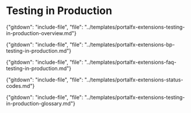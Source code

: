 # Testing in Production

{"gitdown": "include-file", "file": "../templates/portalfx-extensions-testing-in-production-overview.md"}

{"gitdown": "include-file", "file": "../templates/portalfx-extensions-bp-testing-in-production.md"}

{"gitdown": "include-file", "file": "../templates/portalfx-extensions-faq-testing-in-production.md"}

{"gitdown": "include-file", "file": "../templates/portalfx-extensions-status-codes.md"}

{"gitdown": "include-file", "file": "../templates/portalfx-extensions-testing-in-production-glossary.md"}

